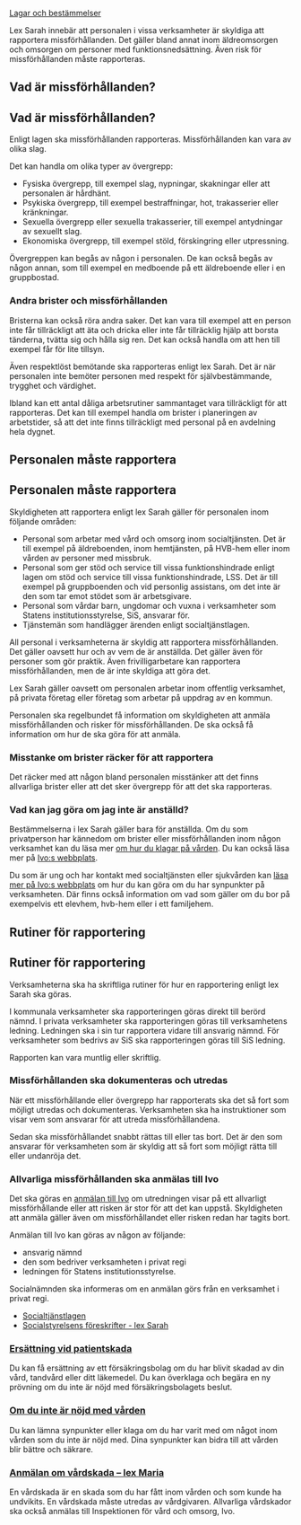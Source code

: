 [Lagar och bestämmelser](https://www.1177.se/sa-fungerar-varden/lagar-och-bestammelser/)

Lex Sarah innebär att personalen i vissa verksamheter är skyldiga att rapportera missförhållanden. Det gäller bland annat inom äldreomsorgen och omsorgen om personer med funktionsnedsättning. Även risk för missförhållanden måste rapporteras.

Vad är missförhållanden?
------------------------

Vad är missförhållanden?
------------------------

Enligt lagen ska missförhållanden rapporteras. Missförhållanden kan vara av olika slag.

Det kan handla om olika typer av övergrepp:

*   Fysiska övergrepp, till exempel slag, nypningar, skakningar eller att personalen är hårdhänt.
*   Psykiska övergrepp, till exempel bestraffningar, hot, trakasserier eller kränkningar.
*   Sexuella övergrepp eller sexuella trakasserier, till exempel antydningar av sexuellt slag.
*   Ekonomiska övergrepp, till exempel stöld, förskingring eller utpressning.

Övergreppen kan begås av någon i personalen. De kan också begås av någon annan, som till exempel en medboende på ett äldreboende eller i en gruppbostad.

### Andra brister och missförhållanden

Bristerna kan också röra andra saker. Det kan vara till exempel att en person inte får tillräckligt att äta och dricka eller inte får tillräcklig hjälp att borsta tänderna, tvätta sig och hålla sig ren. Det kan också handla om att hen till exempel får för lite tillsyn.

Även respektlöst bemötande ska rapporteras enligt lex Sarah. Det är när personalen inte bemöter personen med respekt för självbestämmande, trygghet och värdighet.

Ibland kan ett antal dåliga arbetsrutiner sammantaget vara tillräckligt för att rapporteras. Det kan till exempel handla om brister i planeringen av arbetstider, så att det inte finns tillräckligt med personal på en avdelning hela dygnet.

Personalen måste rapportera
---------------------------

Personalen måste rapportera
---------------------------

Skyldigheten att rapportera enligt lex Sarah gäller för personalen inom följande områden:

*   Personal som arbetar med vård och omsorg inom socialtjänsten. Det är till exempel på äldreboenden, inom hemtjänsten, på HVB-hem eller inom vården av personer med missbruk.
*   Personal som ger stöd och service till vissa funktionshindrade enligt lagen om stöd och service till vissa funktionshindrade, LSS. Det är till exempel på gruppboenden och vid personlig assistans, om det inte är den som tar emot stödet som är arbetsgivare.
*   Personal som vårdar barn, ungdomar och vuxna i verksamheter som Statens institutionsstyrelse, SiS, ansvarar för.
*   Tjänstemän som handlägger ärenden enligt socialtjänstlagen.

All personal i verksamheterna är skyldig att rapportera missförhållanden. Det gäller oavsett hur och av vem de är anställda. Det gäller även för personer som gör praktik. Även frivilligarbetare kan rapportera missförhållanden, men de är inte skyldiga att göra det.

Lex Sarah gäller oavsett om personalen arbetar inom offentlig verksamhet, på privata företag eller företag som arbetar på uppdrag av en kommun.

Personalen ska regelbundet få information om skyldigheten att anmäla missförhållanden och risker för missförhållanden. De ska också få information om hur de ska göra för att anmäla.

### **Misstanke om brister räcker för att rapportera**

Det räcker med att någon bland personalen misstänker att det finns allvarliga brister eller att det sker övergrepp för att det ska rapporteras.

### Vad kan jag göra om jag inte är anställd?

Bestämmelserna i lex Sarah gäller bara för anställda. Om du som privatperson har kännedom om brister eller missförhållanden inom någon verksamhet kan du läsa mer [om hur du klagar på vården](https://www.1177.se/sa-fungerar-varden/om-du-inte-ar-nojd/om-du-inte-ar-nojd-med-varden/). Du kan också läsa mer på [Ivo:s webbplats](https://www.1177.se/lankbiblioteket/nationella-lankar/i/inspektionen-for-vard-och-omsorg---startsida/ivo---klaga-pa-socialtjansten/ "Inspektionen för vård och omsorg - KIaga på socialtjänsten").

Du som är ung och har kontakt med socialtjänsten eller sjukvården kan [läsa mer på Ivo:s webbplats](https://www.1177.se/lankbiblioteket/nationella-lankar/i/inspektionen-for-vard-och-omsorg---startsida/inspektionen-for-vard-och-omsorg---barn-och-unga/) om hur du kan göra om du har synpunkter på verksamheten. Där finns också information om vad som gäller om du bor på exempelvis ett elevhem, hvb-hem eller i ett familjehem.

Rutiner för rapportering
------------------------

Rutiner för rapportering
------------------------

Verksamheterna ska ha skriftliga rutiner för hur en rapportering enligt lex Sarah ska göras.

I kommunala verksamheter ska rapporteringen göras direkt till berörd nämnd. I privata verksamheter ska rapporteringen göras till verksamhetens ledning. Ledningen ska i sin tur rapportera vidare till ansvarig nämnd. För verksamheter som bedrivs av SiS ska rapporteringen göras till SiS ledning.

Rapporten kan vara muntlig eller skriftlig.

### Missförhållanden ska dokumenteras och utredas

När ett missförhållande eller övergrepp har rapporterats ska det så fort som möjligt utredas och dokumenteras. Verksamheten ska ha instruktioner som visar vem som ansvarar för att utreda missförhållandena.

Sedan ska missförhållandet snabbt rättas till eller tas bort. Det är den som ansvarar för verksamheten som är skyldig att så fort som möjligt rätta till eller undanröja det.

### Allvarliga missförhållanden ska anmälas till Ivo

Det ska göras en [anmälan till Ivo](https://www.1177.se/lankbiblioteket/nationella-lankar/i/inspektionen-for-vard-och-omsorg---startsida/inspektionen-for-vard-och-omsorg---lex-sarah/ "Inspektionen för vård och omsorg - lex Sarah") om utredningen visar på ett allvarligt missförhållande eller att risken är stor för att det kan uppstå. Skyldigheten att anmäla gäller även om missförhållandet eller risken redan har tagits bort.

Anmälan till Ivo kan göras av någon av följande:

*   ansvarig nämnd
*   den som bedriver verksamheten i privat regi
*   ledningen för Statens institutionsstyrelse.

Socialnämnden ska informeras om en anmälan görs från en verksamhet i privat regi.

*   [Socialtjänstlagen](https://www.1177.se/lankbiblioteket/nationella-lankar/r/riksdagen.se---startsida/socialtjanstlagen/)
*   [Socialstyrelsens föreskrifter - lex Sarah](https://www.1177.se/lankbiblioteket/nationella-lankar/s/socialstyrelsen/socialstyrelsen---lex-sarah-foreskrifter/)

### [Ersättning vid patientskada](https://www.1177.se/sa-fungerar-varden/kostnader-och-ersattningar/ersattning-vid-patientskada/)

Du kan få ersättning av ett försäkringsbolag om du har blivit skadad av din vård, tandvård eller ditt läkemedel. Du kan överklaga och begära en ny prövning om du inte är nöjd med försäkringsbolagets beslut.

### [Om du inte är nöjd med vården](https://www.1177.se/sa-fungerar-varden/om-du-inte-ar-nojd/om-du-inte-ar-nojd-med-varden/)

Du kan lämna synpunkter eller klaga om du har varit med om något inom vården som du inte är nöjd med. Dina synpunkter kan bidra till att vården blir bättre och säkrare.

### [Anmälan om vårdskada – lex Maria](https://www.1177.se/sa-fungerar-varden/lagar-och-bestammelser/anmalan-om-vardskada--lex-maria/)

En vårdskada är en skada som du har fått inom vården och som kunde ha undvikits. En vårdskada måste utredas av vårdgivaren. Allvarliga vårdskador ska också anmälas till Inspektionen för vård och omsorg, Ivo.